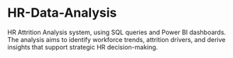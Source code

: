 # HR-Data-Analysis
HR Attrition Analysis system, using SQL queries and Power BI dashboards. The analysis aims to identify workforce trends, attrition drivers, and derive insights that support strategic HR decision-making. 
